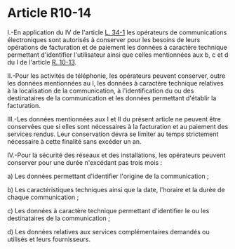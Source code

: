 # Article R10-14

 

I.-En application du IV de l'article [L. 34-1][1] les opérateurs de communications électroniques sont autorisés à conserver pour les besoins de leurs opérations de facturation et de paiement les données à caractère technique permettant d'identifier l'utilisateur ainsi que celles mentionnées aux b, c et d du I de l'article [R. 10-13][2]. 

II.-Pour les activités de téléphonie, les opérateurs peuvent conserver, outre les données mentionnées au I, les données à caractère technique relatives à la localisation de la communication, à l'identification du ou des destinataires de la communication et les données permettant d'établir la facturation. 

III.-Les données mentionnées aux I et II du présent article ne peuvent être conservées que si elles sont nécessaires à la facturation et au paiement des services rendus. Leur conservation devra se limiter au temps strictement nécessaire à cette finalité sans excéder un an. 

IV.-Pour la sécurité des réseaux et des installations, les opérateurs peuvent conserver pour une durée n'excédant pas trois mois : 

a) Les données permettant d'identifier l'origine de la communication ; 

b) Les caractéristiques techniques ainsi que la date, l'horaire et la durée de chaque communication ; 

c) Les données à caractère technique permettant d'identifier le ou les destinataires de la communication ; 

d) Les données relatives aux services complémentaires demandés ou utilisés et leurs fournisseurs.

 [1]: /affichCodeArticle.do?cidTexte=LEGITEXT000006070987&idArticle=LEGIARTI000006465770&dateTexte=&categorieLien=cid
 [2]: /affichCodeArticle.do?cidTexte=LEGITEXT000006070987&idArticle=LEGIARTI000006466369&dateTexte=&categorieLien=cid